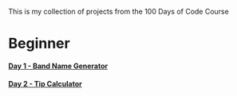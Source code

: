 This is my collection of projects from the 100 Days of Code Course

# Beginner
#### [Day 1 - Band Name Generator]('Beginner/01_band_name_generator/namegenerator.py')
#### [Day 2 - Tip Calculator]('Beginner/02_tip_calculator/tipcalculator.py')

